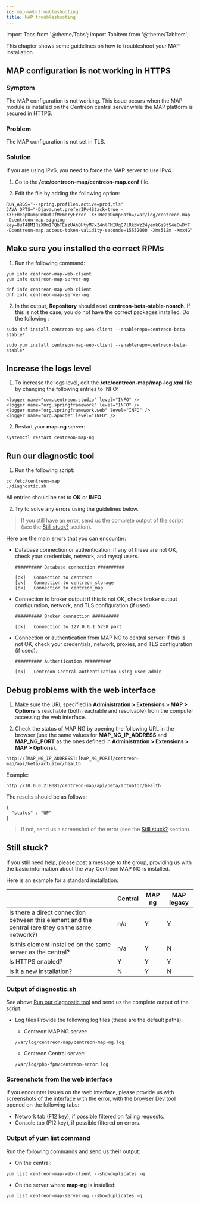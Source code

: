 ```yaml
---
id: map-web-troubleshooting
title: MAP troubleshooting
---
```

import Tabs from '@theme/Tabs';
import TabItem from '@theme/TabItem';

This chapter shows some guidelines on how to troubleshoot your MAP installation.

## MAP configuration is not working in HTTPS

### Symptom

The MAP configuration is not working. This issue occurs when the MAP module is installed on the Centreon central server while the MAP platform is secured in HTTPS.

### Problem

The MAP configuration is not set in TLS.

### Solution

If you are using IPv6, you need to force the MAP server to use IPv4. 

1. Go to the **/etc/centreon-map/centreon-map.conf** file.

2. Edit the file by adding the following option:

  ```shell
  RUN_ARGS="--spring.profiles.active=prod,tls"
  JAVA_OPTS="-Djava.net.preferIPv4Stack=true -XX:+HeapDumpOnOutOfMemoryError -XX:HeapDumpPath=/var/log/centreon-map -Dcentreon-map.signing-key=8uT4BM1RsXRmIPQbTEazUAhQHtyM7xZ4nlFMIUqQ7lRkbWz24yemkGs9tS4eOwDfF -Dcentreon-map.access-token-validity-seconds=15552000 -Xms512m -Xmx4G"
  ``` 

## Make sure you installed the correct RPMs

1. Run the following command:

  <Tabs groupId="sync">
  <TabItem value="Alma / RHEL / Oracle Linux 8" label="Alma / RHEL / Oracle Linux 8">
  
  ```shell
  yum info centreon-map-web-client
  yum info centreon-map-server-ng
  ```
  
  </TabItem>
  <TabItem value="CentOS 7" label="CentOS 7">

  ```shell
  dnf info centreon-map-web-client
  dnf info centreon-map-server-ng
  ``` 
  
  </TabItem>
  </Tabs>

2. In the output, **Repository** should read **centreon-beta-stable-noarch**. If this is not the case, you do not have the correct packages installed. Do the following :

  <Tabs groupId="sync">
  <TabItem value="Alma / RHEL / Oracle Linux 8" label="Alma / RHEL / Oracle Linux 8">
  
  ```shell
  sudo dnf install centreon-map-web-client --enablerepo=centreon-beta-stable*
  ```
  
  </TabItem>
  <TabItem value="CentOS 7" label="CentOS 7">
  
  ```shell
  sudo yum install centreon-map-web-client --enablerepo=centreon-beta-stable*
  ```
  
  </TabItem>
  </Tabs>

## Increase the logs level

1. To increase the logs level, edit the **/etc/centreon-map/map-log.xml** file by changing the following entries to INFO:

  ```shell
  <logger name="com.centreon.studio" level="INFO" />
  <logger name="org.springframework" level="INFO" />
  <logger name="org.springframework.web" level="INFO" />
  <logger name="org.apache" level="INFO" />
  ```
  
2. Restart your **map-ng** server:

  ```shell
  systemctl restart centreon-map-ng
  ```

## Run our diagnostic tool

1. Run the following script:

  ```shell
  cd /etc/centreon-map
  ./diagnostic.sh
  ```
  
  All entries should be set to **OK** or **INFO**.

2. Try to solve any errors using the guidelines below.

> If you still have an error, send us the complete output of the script (see the [Still stuck?](#still-stuck) section).
 

Here are the main errors that you can encounter:

- Database connection or authentication: if any of these are not OK, check your credentials, network, and mysql users.

  ```shell
  ########## Database connection ##########

  [ok]   Connection to centreon
  [ok]   Connection to centreon_storage
  [ok]   Connection to centreon_map
  ```

- Connection to broker output: if this is not OK, check broker output configuration, network, and TLS configuration (if used).

  ```shell
  ########## Broker connection ##########
  
  [ok]   Connection to 127.0.0.1 5758 port
   ```

- Connection or authentication from MAP NG to central server:  if this is not OK, check your credentials, network, proxies, and TLS configuration (if used).

  ```shell
  ########## Authentication ##########
  
  [ok]   Centreon Central authentication using user admin
  ``` 

## Debug problems with the web interface

1. Make sure the URL specified in **Administration > Extensions > MAP > Options** is reachable (both reachable and resolvable) from the computer accessing the web interface.

2. Check the status of MAP NG by opening the following URL in the browser (use the same values for **MAP_NG_IP_ADDRESS** and **MAP_NG_PORT** as the ones defined in **Administration > Extensions > MAP > Options**).

  ```shell
  http://[MAP_NG_IP_ADDRESS]:[MAP_NG_PORT]/centreon-map/api/beta/actuator/health
  ```
  
  Example:
  
  ```shell
  http://10.0.0.2:8081/centreon-map/api/beta/actuator/health
  ```
  
  The results should be as follows:
  
  ```shell
  {
    "status" : "UP"
  }
  ```
  
  > If not, send us a screenshot of the error (see the [Still stuck?](#still-stuck) section).

## Still stuck?

If you still need help, please post a message to the group, providing us with the basic information about the way Centreon MAP NG is installed.

Here is an example for a standard installation:

|            | Central | MAP ng | MAP legacy |
|------------|------|--------|--------|
|Is there a direct connection between this element and the central (are they on the same network?)|n/a|Y|Y|
|Is this element installed on the same server as the central?   |n/a|Y|N|
|Is HTTPS enabled?  |Y|Y|Y|
|Is it a new installation? |N|Y|N|

### Output of diagnostic.sh

See above [Run our diagnostic tool](#run-our-diagnostic-tool) and send us the complete output of the script.

- Log files
  Provide the following log files (these are the default paths):

  - Centreon MAP NG server:
   
   ```shell
   /var/log/centreon-map/centreon-map-ng.log
   ```

  - Centreon Central server:
   ```shell
   /var/log/php-fpm/centreon-error.log
   ```

### Screenshots from the web interface

If you encounter issues on the web interface, please provide us with screenshots of the interface with the error, with the browser Dev tool opened on the following tabs:
  
  - Network tab (F12 key), if possible filtered on failing requests.
  - Console tab (F12 key), if possible filtered on errors.

### Output of yum list command

Run the following commands and send us their output:

  - On the central:
  
  ```shell
  yum list centreon-map-web-client --showduplicates -q
  ```
    
  - On the server where **map-ng** is installed:
  
  ```shell
  yum list centreon-map-server-ng --showduplicates -q
  ```
